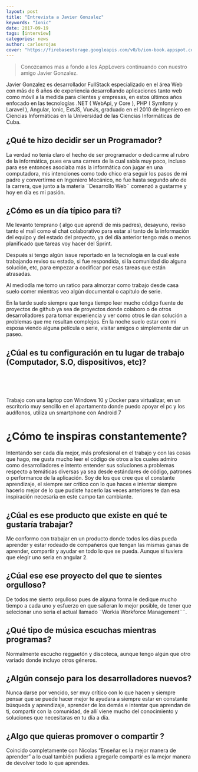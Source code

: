 ```yaml
---
layout: post
title: "Entrevista a Javier Gonzalez"
keywords: "Ionic"
date: 2017-09-19
tags: [interview]
categories: news
author: carlosrojas
cover: "https://firebasestorage.googleapis.com/v0/b/ion-book.appspot.com/o/posts%2F2017-09-19-interview-javico%2Fjavico_post.jpg?alt=media&token=3d5a951f-e0e4-4eee-aa01-b9a2e1a3efca"
---
```

> Conozcamos mas a fondo a los AppLovers continuando con nuestro amigo Javier Gonzalez.

<amp-img width="1024" height="512" layout="responsive" src="https://firebasestorage.googleapis.com/v0/b/ion-book.appspot.com/o/posts%2F2017-09-19-interview-javico%2Fjavico_post.jpg?alt=media&token=3d5a951f-e0e4-4eee-aa01-b9a2e1a3efca"></amp-img> 

Javier Gonzalez es desarrollador FullStack especializado en el área Web con más de 6 años de experiencia desarrollando aplicaciones tanto web como móvil a la medida para clientes y empresas, en estos últimos años enfocado en las tecnologías .NET ( WebApi, y Core ), PHP ( Symfony y Laravel ), Angular, Ionic, ExtJS, VueJs, graduado en el 2010 de Ingeniero en Ciencias Informáticas en la Universidad de las Ciencias Informáticas de Cuba.

## ¿Qué te hizo decidir ser un Programador?

La verdad no tenía claro el hecho de ser programador o dedicarme al rubro de la informática, pues era una carrera de la cual sabía muy poco, incluso para ese entonces asociaba más la informática con jugar en una computadora, mis intenciones como todo chico era seguir los pasos de mi padre y convertirme en Ingeniero Mecánico, no fue hasta segundo año de la carrera, que junto a la materia ¨Desarrollo Web¨ comenzó a gustarme y hoy en día es mi pasión.  


## ¿Cómo es un día típico para ti?

Me levanto temprano ( algo que aprendí de mis padres), desayuno, reviso tanto el mail como el chat colaborativo para estar al tanto de la información del equipo y del estado del proyecto, ya del día anterior tengo más o menos planificado que tareas voy hacer del Sprint. 

Después si tengo algún issue reportado en la tecnología en la cual este trabajando reviso su estado, si fue respondida, si la comunidad dio alguna solución, etc, para empezar a codificar por esas tareas que están atrasadas. 

Al mediodía me tomo un ratico para almorzar como trabajo desde casa suelo comer mientras veo algún documental o capítulo de serie. 

En la tarde suelo siempre que tenga tiempo leer mucho código fuente de proyectos de github ya sea de proyectos donde colaboro o de otros desarrolladores para tomar experiencia y ver como otros le dan solución a problemas que me resultan complejos. En la noche suelo estar con mi esposa viendo alguna película o serie, visitar amigos o simplemente dar un paseo.


## ¿Cúal es tu configuración en tu lugar de trabajo (Computador, S.O, dispositivos, etc)?

<amp-img width="1056" height="158" layout="responsive" src="https://firebasestorage.googleapis.com/v0/b/ion-book.appspot.com/o/posts%2F2017-09-19-interview-javico%2F2017-09-18_19-21-07.png?alt=media&token=f578854a-92df-4242-8701-22bc4bfd36b5"></amp-img>
<br/>
<amp-img width="450" height="800" layout="fixed" src="https://firebasestorage.googleapis.com/v0/b/ion-book.appspot.com/o/posts%2F2017-09-19-interview-javico%2FScreenshot_20170918-190234.png?alt=media&token=cbc1cf78-e336-48b6-83a6-e174385ceeee"></amp-img>
<br>
<amp-img width="1024" height="768" layout="responsive" src="https://firebasestorage.googleapis.com/v0/b/ion-book.appspot.com/o/posts%2F2017-09-19-interview-javico%2F20170918_185707.jpg?alt=media&token=db880423-a381-431a-af5e-4817e5e0a671"></amp-img> 
<br/>

Trabajo con una laptop con Windows 10 y Docker para virtualizar, en un escritorio muy sencillo en el apartamento donde puedo apoyar el pc y los audífonos, utiliza un smartphone con Android 7

# ¿Cómo te inspiras constantemente?

Intentando ser cada día mejor, más profesional en el trabajo y con las cosas que hago, me gusta mucho leer el código de otros a los cuales admiro como desarrolladores e intento entender sus soluciones a problemas respecto a temáticas diversas ya sea desde estándares de código, patrones o performance de la aplicación. Soy de los que cree que el constante aprendizaje, el siempre ser crítico con lo que haces e intentar siempre hacerlo mejor de lo que pudiste hacerlo las veces anteriores te dan esa inspiración necesaria en este campo tan cambiante.

## ¿Cúal es ese producto que existe en qué te gustaría trabajar?

Me conformo con trabajar en un producto donde todos los días pueda aprender y estar rodeado de compañeros que tengan las mismas ganas de aprender, compartir y ayudar en todo lo que se pueda. Aunque si tuviera que elegir uno seria en angular 2.

## ¿Cúal ese ese proyecto del que te sientes orgulloso?

De todos me siento orgulloso pues de alguna forma le dedique mucho tiempo a cada uno y esfuerzo en que salieran lo mejor posible, de tener que selecionar uno seria el actual llamado ¨Workia Workforce Management¨¨. 

<amp-img width="1915" height="967" layout="responsive" src="https://firebasestorage.googleapis.com/v0/b/ion-book.appspot.com/o/posts%2F2017-09-19-interview-javico%2Fimage.png?alt=media&token=cff4388b-eef7-4906-8377-596817294bf0"></amp-img>

<amp-img width="1915" height="967" layout="responsive" src="https://firebasestorage.googleapis.com/v0/b/ion-book.appspot.com/o/posts%2F2017-09-19-interview-javico%2Fimage_1.png?alt=media&token=2e8b048b-cec5-4d93-af6b-407e1d10512a"></amp-img>

## ¿Qué tipo de música escuchas mientras programas?

Normalmente escucho reggaetón y discoteca, aunque tengo algún que otro variado donde incluyo otros géneros.

## ¿Algún consejo para los desarrolladores nuevos?

Nunca darse por vencido, ser muy crítico con lo que hacen y siempre pensar que se puede hacer mejor te ayudara a siempre estar en constante búsqueda y aprendizaje, aprender de los demás e intentar que aprendan de ti, compartir con la comunidad, de allí viene mucho del conocimiento y soluciones que necesitaras en tu día a día.

## ¿Algo que quieras promover o compartir ?

Coincido completamente con Nicolas “Enseñar es la mejor manera de aprender” a lo cual también pudiera agregarle compartir es la mejor manera de devolver todo lo que aprendes.

